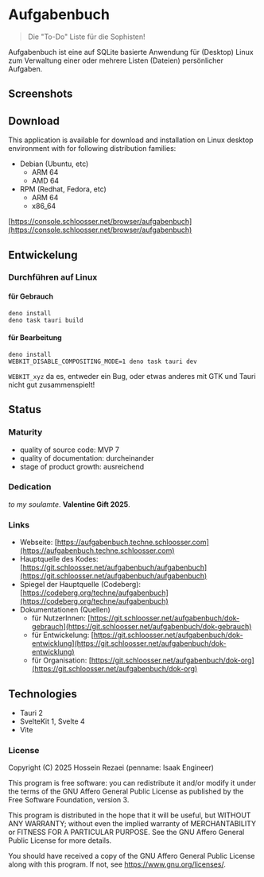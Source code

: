 # Aufgabenbuch

> Die "To-Do" Liste für die Sophisten!

Aufgabenbuch ist eine auf SQLite basierte Anwendung für (Desktop) Linux zum Verwaltung einer oder mehrere Listen (Dateien) persönlicher Aufgaben.

## Screenshots

## Download

This application is available for download and installation on Linux desktop environment with for following distribution families:

- Debian (Ubuntu, etc)
	- ARM 64
	- AMD 64
- RPM (Redhat, Fedora, etc)
	- ARM 64
	- x86_64

[https://console.schloosser.net/browser/aufgabenbuch](https://console.schloosser.net/browser/aufgabenbuch)

## Entwickelung

### Durchführen auf Linux

#### für Gebrauch

```
deno install
deno task tauri build
```

#### für Bearbeitung

```
deno install
WEBKIT_DISABLE_COMPOSITING_MODE=1 deno task tauri dev
```

`WEBKIT_xyz` da es, entweder ein Bug, oder etwas anderes mit GTK und Tauri nicht gut zusammenspielt!

## Status

### Maturity

- quality of source code: MVP 7
- quality of documentation: durcheinander
- stage of product growth: ausreichend

### Dedication

_to my soulamte_. **Valentine Gift 2025**.

### Links

- Webseite: [https://aufgabenbuch.techne.schloosser.com](https://aufgabenbuch.techne.schloosser.com)
- Hauptquelle des Kodes: [https://git.schloosser.net/aufgabenbuch/aufgabenbuch](https://git.schloosser.net/aufgabenbuch/aufgabenbuch)
- Spiegel der Hauptquelle (Codeberg): [https://codeberg.org/techne/aufgabenbuch](https://codeberg.org/techne/aufgabenbuch)
- Dokumentationen (Quellen)
    - für NutzerInnen: [https://git.schloosser.net/aufgabenbuch/dok-gebrauch](https://git.schloosser.net/aufgabenbuch/dok-gebrauch)
    - für Entwickelung: [https://git.schloosser.net/aufgabenbuch/dok-entwicklung](https://git.schloosser.net/aufgabenbuch/dok-entwicklung)
    - für Organisation: [https://git.schloosser.net/aufgabenbuch/dok-org](https://git.schloosser.net/aufgabenbuch/dok-org)

## Technologies

- Tauri 2
- SvelteKit 1, Svelte 4
- Vite

### License

Copyright (C) 2025 Hossein Rezaei (penname: Isaak Engineer)

This program is free software: you can redistribute it and/or modify it under the terms of the GNU Affero General Public License as published by the Free Software Foundation, version 3.

This program is distributed in the hope that it will be useful, but WITHOUT ANY WARRANTY; without even the implied warranty of MERCHANTABILITY or FITNESS FOR A PARTICULAR PURPOSE. See the GNU Affero General Public License for more details.

You should have received a copy of the GNU Affero General Public License along with this program. If not, see <https://www.gnu.org/licenses/>.

